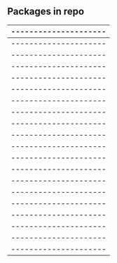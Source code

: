 ## Packages in repo
|---------------------|
|---------------------|
|---------------------|
|---------------------|
|---------------------|
|---------------------|
|---------------------|
|---------------------|
|---------------------|
|---------------------|
|---------------------|
|---------------------|
|---------------------|
|---------------------|
|---------------------|
|---------------------|
|---------------------|
|---------------------|
|---------------------|
|---------------------|
|---------------------|
